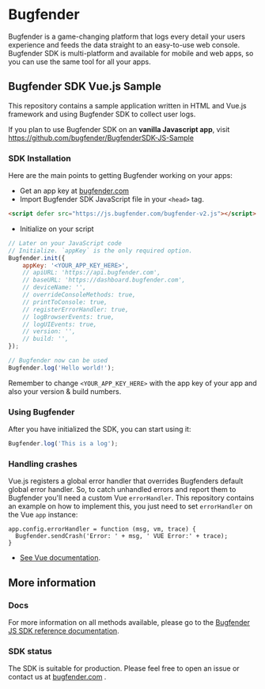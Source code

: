 # Bugfender

Bugfender is a game-changing platform that logs every detail your users experience and feeds the data straight to an easy-to-use web console. Bugfender SDK is multi-platform and available for mobile and web apps, so you can use the same tool for all your apps.

## Bugfender SDK Vue.js Sample

This repository contains a sample application written in HTML and Vue.js framework and using Bugfender SDK to collect user logs.

If you plan to use Bugfender SDK on an **vanilla Javascript app**, visit https://github.com/bugfender/BugfenderSDK-JS-Sample

### SDK Installation

Here are the main points to getting Bugfender working on your apps:

* Get an app key at [bugfender.com](https://bugfender.com/)
* Import Bugfender SDK JavaScript file in your `<head>` tag.

```html
<script defer src="https://js.bugfender.com/bugfender-v2.js"></script>
```

* Initialize on your script

```javascript
// Later on your JavaScript code
// Initialize. `appKey` is the only required option.
Bugfender.init({
    appKey: '<YOUR_APP_KEY_HERE>',
    // apiURL: 'https://api.bugfender.com',
    // baseURL: 'https://dashboard.bugfender.com',
    // deviceName: '',
    // overrideConsoleMethods: true,
    // printToConsole: true,
    // registerErrorHandler: true,
    // logBrowserEvents: true,
    // logUIEvents: true,
    // version: '',
    // build: '',
});

// Bugfender now can be used
Bugfender.log('Hello world!');
```

Remember to change `<YOUR_APP_KEY_HERE>` with the app key of your app and also your version & build numbers.

### Using Bugfender

After you have initialized the SDK, you can start using it:

```javascript
Bugfender.log('This is a log');
```

### Handling crashes

Vue.js registers a global error handler that overrides Bugfenders default global error handler. So, to catch unhandled errors and report them to Bugfender you'll need a custom Vue `errorHandler`. This repository contains an example on how to implement this, you just need to set `errorHandler` on the Vue `app` instance:

    app.config.errorHandler = function (msg, vm, trace) {
      Bugfender.sendCrash('Error: ' + msg, ' VUE Error:' + trace);
    } 

- [See Vue documentation](https://vuejs.org/v2/api/#errorHandler).

## More information

### Docs

For more information on all methods available, please go to the [Bugfender JS SDK reference documentation](https://js.bugfender.com/).

### SDK status

The SDK is suitable for production. Please feel free to open an issue or contact us at [bugfender.com](https://bugfender.com) .
